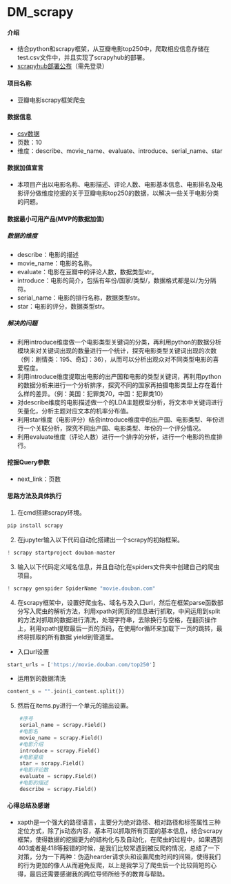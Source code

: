 # DM_scrapy
#### 介绍
- 结合python和scrapy框架，从豆瓣电影top250中，爬取相应信息存储在test.csv文件中，并且实现了scrapyhub的部署。
- [scrapyhub部署公布](https://app.scrapinghub.com/datasets/q3QXh8j5AQp)（需先登录）
#### 项目名称
- 豆瓣电影scrapy框架爬虫
#### 数据信息
- [csv数据](https://gitee.com/LI_ZzHeng/DM_scrapy/blob/master/test.csv)
- 页数：10
- 维度：describe、movie_name、evaluate、introduce、serial_name、star
#### 数据加值宣言
- 本项目产出以电影名称、电影描述、评论人数、电影基本信息、电影排名及电影评分做维度挖掘的关于豆瓣电影top250的数据，以解决一些关于电影分类的问题。
#### 数据最小可用产品(MVP的数据加值)
##### 数据的维度
- describe：电影的描述
- movie_name：电影的名称。
- evaluate：电影在豆瓣中的评论人数，数据类型str。
- introduce：电影的简介，包括有年份/国家/类型/，数据格式都是以/为分隔符。
- serial_name：电影的排行名称，数据类型str。
- star：电影的评分，数据类型str。
##### 解决的问题
- 利用introduce维度做一个电影类型关键词的分类，再利用python的数据分析模块来对关键词出现的数量进行一个统计，探究电影类型关键词出现的次数（例：剧情类：195、奇幻：36），从而可以分析出观众对不同类型电影的喜爱程度。
- 利用introduce维度提取出电影的出产国和电影的类型关键词，再利用python的数据分析来进行一个分析排序，探究不同的国家再拍摄电影类型上存在着什么样的差异。（例：美国：犯罪类70，中国：犯罪类10）
- 对describe维度的电影描述做一个的LDA主题模型分析，将文本中关键词进行矢量化，分析主题对应文本的机率分布值。
- 利用star维度（电影评分）结合introduce维度中的出产国、电影类型、年份进行一个关联分析，探究不同出产国、电影类型、年份的一个评分情况。
- 利用evaluate维度（评论人数）进行一个排序的分析，进行一个电影的热度排行。

#### 挖掘Query参数
- next_link：页数

#### 思路方法及具体执行

1. 在cmd搭建scrapy环境。

```python
pip install scrapy
```

2. 在jupyter输入以下代码自动化搭建出一个scrapy的初始框架。

```python
! scrapy startproject douban-master
```
3. 输入以下代码定义域名信息，并且自动化在spiders文件夹中创建自己的爬虫项目。

```python
! scrapy genspider SpiderName "movie.douban.com"
```
4. 在scrapy框架中，设置好爬虫名、域名与及入口url，然后在框架parse函数部分写入爬虫的解析方法，利用xpath对网页的信息进行抓取，中间运用到split的方法对抓取的数据进行清洗，处理字符串，去除换行与空格，在翻页操作上，利用xpath提取最后一页的页码，在使用for循环来加载下一页的跳转，最终将抓取的所有数据 yield到管道里。
- 入口url设置

```python
start_urls = ['https://movie.douban.com/top250']
```
- 运用到的数据清洗

```python
content_s = "".join(i_content.split())
```

5. 然后在items.py进行一个单元的输出设置。

```python
    #序号
    serial_name = scrapy.Field()
    #电影名
    movie_name = scrapy.Field()
    #电影介绍
    introduce = scrapy.Field()
    #电影星级
    star = scrapy.Field()
    #电影评论数
    evaluate = scrapy.Field()
    #电影的描述
    describe = scrapy.Field()
``` 

#### 心得总结及感谢
- xapth是一个强大的路径语言，主要分为绝对路径、相对路径和标签属性三种定位方式，除了js动态内容，基本可以抓取所有页面的基本信息，结合scrapy框架，使得数据的挖掘更为的结构化与及自动化，在爬虫的过程中，如果遇到403或者是418等报错的时候，是我们比较常遇到被反爬的情况，总结了一下对策，分为一下两种：伪造hearder请求头和设置爬虫时间的间隔，使得我们的行为更加的像人从而避免反爬，以上是我学习了爬虫后一个比较简短的心得，最后还需要感谢我的两位导师所给予的教育与帮助。
